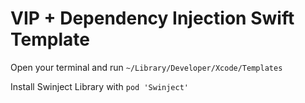 # VIP + Dependency Injection Swift Template

Open your terminal and run ```~/Library/Developer/Xcode/Templates```

Install Swinject Library with ```pod 'Swinject'```
